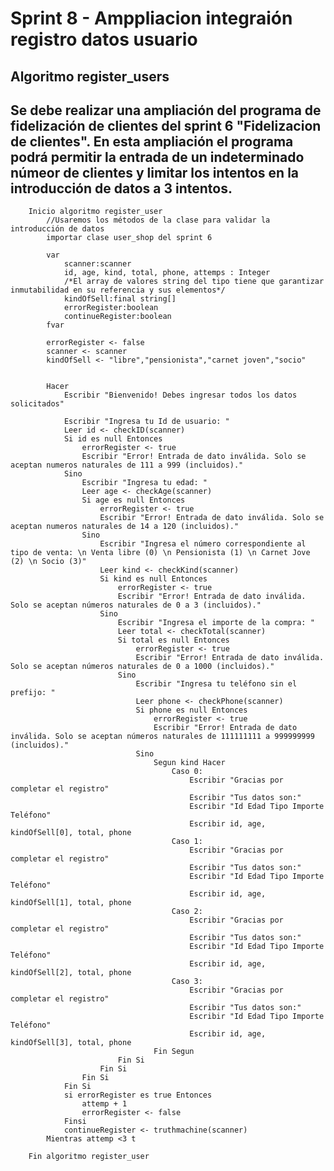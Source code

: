 # Sprint 8 - Amppliacion integraión registro datos usuario

## Algoritmo register_users

Se debe realizar una ampliación del programa de fidelización de clientes del sprint 6 "Fidelizacion de clientes". En esta ampliación el programa podrá permitir la entrada de un indeterminado númeor de clientes y limitar los intentos en la introducción de datos a 3 intentos.
---

        Inicio algoritmo register_user
            //Usaremos los métodos de la clase para validar la introducción de datos
            importar clase user_shop del sprint 6 
            
            var
                scanner:scanner
                id, age, kind, total, phone, attemps : Integer
                /*El array de valores string del tipo tiene que garantizar inmutabilidad en su referencia y sus elementos*/
                kindOfSell:final string[]
                errorRegister:boolean
                continueRegister:boolean
            fvar

            errorRegister <- false
            scanner <- scanner
            kindOfSell <- "libre","pensionista","carnet joven","socio"
            

            Hacer
                Escribir "Bienvenido! Debes ingresar todos los datos solicitados"
                
                Escribir "Ingresa tu Id de usuario: "
                Leer id <- checkID(scanner)
                Si id es null Entonces
                    errorRegister <- true
                    Escribir "Error! Entrada de dato inválida. Solo se aceptan numeros naturales de 111 a 999 (incluidos)."
                Sino
                    Escribir "Ingresa tu edad: "
                    Leer age <- checkAge(scanner)
                    Si age es null Entonces
                        errorRegister <- true
                        Escribir "Error! Entrada de dato inválida. Solo se aceptan numeros naturales de 14 a 120 (incluidos)."
                    Sino 
                        Escribir "Ingresa el número correspondiente al tipo de venta: \n Venta libre (0) \n Pensionista (1) \n Carnet Jove (2) \n Socio (3)"
                        Leer kind <- checkKind(scanner)
                        Si kind es null Entonces
                            errorRegister <- true
                            Escribir "Error! Entrada de dato inválida. Solo se aceptan números naturales de 0 a 3 (incluidos)."
                        Sino 
                            Escribir "Ingresa el importe de la compra: "
                            Leer total <- checkTotal(scanner)
                            Si total es null Entonces
                                errorRegister <- true
                                Escribir "Error! Entrada de dato inválida. Solo se aceptan números naturales de 0 a 1000 (incluidos)."
                            Sino 
                                Escribir "Ingresa tu teléfono sin el prefijo: "
                                Leer phone <- checkPhone(scanner)
                                Si phone es null Entonces
                                    errorRegister <- true
                                    Escribir "Error! Entrada de dato inválida. Solo se aceptan números naturales de 111111111 a 999999999 (incluidos)."
                                Sino
                                    Segun kind Hacer
                                        Caso 0:
                                            Escribir "Gracias por completar el registro"
                                            Escribir "Tus datos son:"
                                            Escribir "Id Edad Tipo Importe Teléfono"
                                            Escribir id, age, kindOfSell[0], total, phone
                                        Caso 1:
                                            Escribir "Gracias por completar el registro"
                                            Escribir "Tus datos son:"
                                            Escribir "Id Edad Tipo Importe Teléfono"
                                            Escribir id, age, kindOfSell[1], total, phone
                                        Caso 2:
                                            Escribir "Gracias por completar el registro"
                                            Escribir "Tus datos son:"
                                            Escribir "Id Edad Tipo Importe Teléfono"
                                            Escribir id, age, kindOfSell[2], total, phone
                                        Caso 3:
                                            Escribir "Gracias por completar el registro"
                                            Escribir "Tus datos son:"
                                            Escribir "Id Edad Tipo Importe Teléfono"
                                            Escribir id, age, kindOfSell[3], total, phone
                                    Fin Segun
                            Fin Si
                        Fin Si
                    Fin Si
                Fin Si
                si errorRegister es true Entonces
                    attemp + 1
                    errorRegister <- false
                Finsi
                continueRegister <- truthmachine(scanner)
            Mientras attemp <3 t 
            
        Fin algoritmo register_user